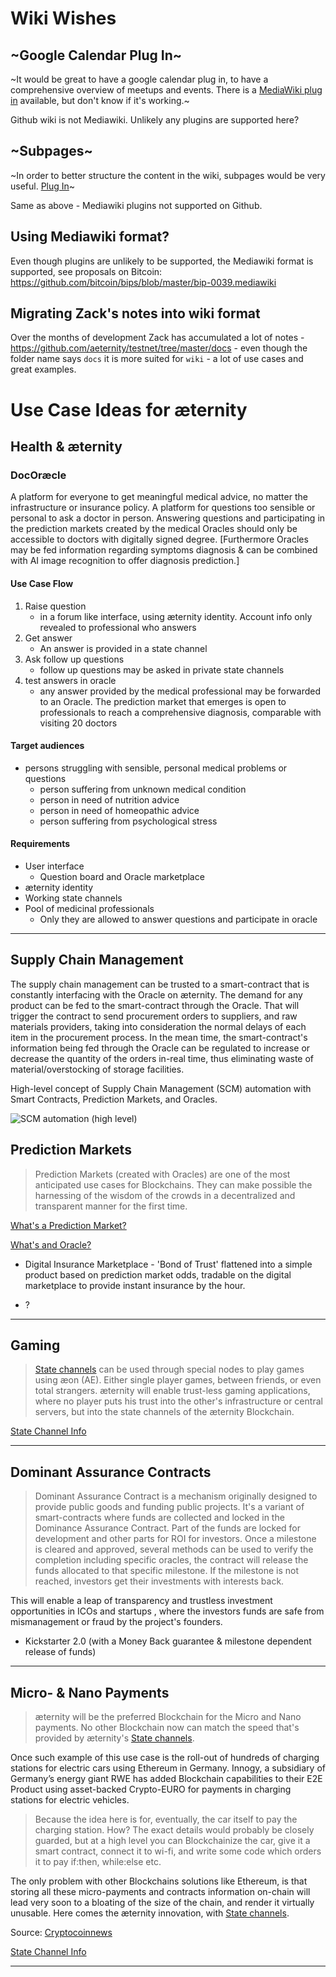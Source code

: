 # Wiki Wishes
## ~Google Calendar Plug In~

~It would be great to have a google calendar plug in, to have a comprehensive overview of meetups and events.
There is a [MediaWiki plug in](https://www.mediawikiwidgets.org/Google_Calendar) available, but don't know if it's working.~

Github wiki is not Mediawiki. Unlikely any plugins are supported here?

## ~Subpages~
~In order to better structure the content in the wiki, subpages would be very useful.
[Plug In](https://github.com/wikimedia/mediawiki-extensions-EditSubpages)~

Same as above - Mediawiki plugins not supported on Github.

## Using Mediawiki format?

Even though plugins are unlikely to be supported, the Mediawiki format is supported, see proposals on Bitcoin: https://github.com/bitcoin/bips/blob/master/bip-0039.mediawiki

## Migrating Zack's notes into wiki format

Over the months of development Zack has accumulated a lot of notes - https://github.com/aeternity/testnet/tree/master/docs - even though the folder name says `docs` it is more suited for `wiki` - a lot of use cases and great examples.

# Use Case Ideas for æternity

## Health & æternity 

### DocOræcle
A platform for everyone to get meaningful medical advice, no matter the infrastructure or insurance policy. A platform for questions too sensible or personal to ask a doctor in person. 
Answering questions and participating in the prediction markets created by the medical Oracles should only be accessible to doctors with digitally signed degree. 
[Furthermore Oracles may be fed information regarding symptoms diagnosis & can be combined with AI image recognition to offer diagnosis prediction.]

#### Use Case Flow
1. Raise question
    * in a forum like interface, using æternity identity. Account info only revealed to professional who answers 
2. Get answer
    * An answer is provided in a state channel
3. Ask follow up questions
    * follow up questions may be asked in private state channels
4. test answers  in oracle
    * any answer provided by the medical professional may be forwarded to an Oracle. The prediction market that emerges is open to professionals to reach a comprehensive diagnosis, comparable with visiting 20 doctors

#### Target audiences
* persons struggling with sensible, personal medical problems or questions
  * person suffering from unknown medical condition 
  * person in need of nutrition advice
  * person in need of homeopathic advice
  * person suffering from psychological stress

#### Requirements
* User interface
    * Question board and Oracle marketplace
* æternity identity
* Working state channels
* Pool of medicinal professionals
    * Only they are allowed to answer questions and participate in oracle

***

## Supply Chain Management

The supply chain management can be trusted to a smart-contract that is constantly interfacing with the Oracle on æternity.
The demand for any product can be fed to the smart-contract through the Oracle. That will trigger the contract to send procurement orders to suppliers, and raw materials providers, taking into consideration the normal delays of each item in the procurement process. In the mean time, the smart-contract's information being fed through the Oracle can be regulated to increase or decrease the quantity of the orders in-real time, thus eliminating waste of material/overstocking of storage facilities. 

High-level concept of Supply Chain Management (SCM) automation with Smart Contracts, Prediction Markets, and Oracles.

![SCM automation (high level)](http://i67.tinypic.com/1112pw4.png)

## Prediction Markets
> Prediction Markets (created with Oracles) are one of the most anticipated use cases for Blockchains. They can make possible the harnessing of the wisdom of the crowds in a decentralized and transparent manner for the first time.

[What's a Prediction Market?](Research-and-Theory#prediction-markets)

[What's and Oracle?](Understanding-Aeternity#what-is-an-oracle)  

* Digital Insurance Marketplace - 'Bond of Trust' flattened into a simple product based on prediction market odds, tradable on the digital marketplace to provide instant insurance by the hour.

* ?
***
## Gaming
> [State channels](Research-and-Theory#state-channels) can be used through special nodes to play games using æon (AE). Either single player games, between friends, or even total strangers. æternity will enable trust-less gaming applications, where no player puts his trust into the other's infrastructure or central servers, but into the state channels of the æternity Blockchain.

[State Channel Info](Research-and-Theory#state-channels)  

***  
## Dominant Assurance Contracts
> Dominant Assurance Contract is a mechanism originally designed to provide public goods and funding public projects.
It's a variant of smart-contracts where funds are collected and locked in the Dominance Assurance Contract. Part of the funds are locked for development and other parts for ROI for investors.
Once a milestone is cleared and approved, several methods can be used to verify the completion including specific oracles, the contract will release the funds allocated to that specific milestone.
If the milestone is not reached, investors get their investments with interests back.

This will enable a leap of transparency and trustless investment opportunities in ICOs and startups , where the investors funds are safe from mismanagement or fraud by the project's founders.

* Kickstarter 2.0 (with a Money Back guarantee & milestone dependent release of funds)
  
***
## Micro- & Nano Payments
> æternity will be the preferred Blockchain for the Micro and Nano payments. No other Blockchain now can match the speed that's provided by æternity's [State channels](State-Channels).

Once such example of this use case is the roll-out of hundreds of charging stations for electric cars using  Ethereum in Germany. Innogy, a subsidiary of Germany’s energy giant RWE has added Blockchain capabilities to their E2E Product using asset-backed Crypto-EURO for payments in charging stations for electric vehicles. 

> Because the idea here is for, eventually, the car itself to pay the charging station. How? The exact details would probably be closely guarded, but at a high level you can Blockchainize the car, give it a smart contract, connect it to wi-fi, and write some code which orders it to pay if:then, while:else etc.

The only problem with other Blockchains solutions like Ethereum, is that storing all these micro-payments and contracts information on-chain will lead very soon to a bloating of the size of the chain, and render it virtually unusable. Here comes the æternity innovation, with [State channels](State-Channels).

Source: [Cryptocoinnews](https://www.cryptocoinsnews.com/hundreds-charging-stations-electric-cars-blockchenized-ethereum-germany/)

[State Channel Info](Research-and-Theory#state-channels)  

***